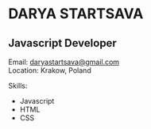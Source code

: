 # DARYA STARTSAVA
## Javascript Developer
Email: daryastartsava@gmail.com\
Location: Krakow, Poland

Skills:
* Javascript
* HTML
* CSS